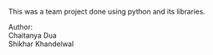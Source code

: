 This was a team project done using python and its libraries.

Author:<br>
Chaitanya Dua<br>
Shikhar Khandelwal
